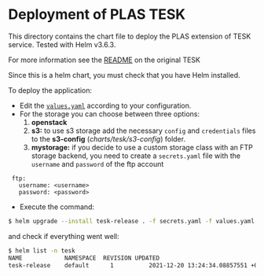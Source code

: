 # Deployment of PLAS TESK

This directory contains the chart file to deploy the PLAS extension of TESK service. Tested with Helm v3.6.3.

For more information see the [README](https://github.com/elixir-cloud-aai/TESK/blob/master/charts/tesk/README.md) on the original TESK

Since this is a helm chart, you must check that you have Helm installed.

To deploy the application:
* Edit the [`values.yaml`](values.yaml) according to your configuration.
* For the storage you can choose between three options:
  1. **openstack** 
  2. **s3:** to use s3 storage add the necessary `config` and `credentials` files to the **s3-config** (*charts/tesk/s3-config*) folder.
  3. **mystorage:** if you decide to use a custom storage class with an FTP storage backend, you need to create a `secrets.yaml` file with the  `username` and `password` of the ftp account
```
 ftp:
   username: <username>
   password: <password>
 ```
 

 * Execute the command:

```bash
$ helm upgrade --install tesk-release . -f secrets.yaml -f values.yaml 
```

and check if everything went well:

```bash
$ helm list -n tesk
NAME	        NAMESPACE  REVISION	UPDATED                                 	STATUS  	CHART     	APP VERSION
tesk-release	default	     1      	2021-12-20 13:24:34.08857551 +0100 CET	deployed	tesk-0.1.0	dev
```
